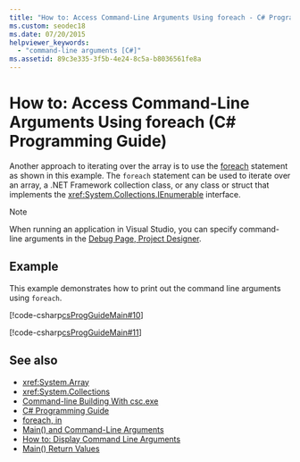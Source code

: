 ```yaml
---
title: "How to: Access Command-Line Arguments Using foreach - C# Programming Guide"
ms.custom: seodec18
ms.date: 07/20/2015
helpviewer_keywords: 
  - "command-line arguments [C#]"
ms.assetid: 89c3e335-3f5b-4e24-8c5a-b8036561fe8a
---
```

# How to: Access Command-Line Arguments Using foreach (C# Programming Guide)
Another approach to iterating over the array is to use the [foreach](../../../csharp/language-reference/keywords/foreach-in.md) statement as shown in this example. The `foreach` statement can be used to iterate over an array, a .NET Framework collection class, or any class or struct that implements the <xref:System.Collections.IEnumerable> interface.  
  
> [!NOTE]
>  When running an application in Visual Studio, you can specify command-line arguments in the [Debug Page, Project Designer](/visualstudio/ide/reference/debug-page-project-designer).  
  
## Example  
 This example demonstrates how to print out the command line arguments using `foreach`.  
  
 [!code-csharp[csProgGuideMain#10](../../../csharp/programming-guide/inside-a-program/codesnippet/CSharp/how-to-access-command-line-arguments-using-foreach_1.cs)]  
  
 [!code-csharp[csProgGuideMain#11](../../../csharp/programming-guide/inside-a-program/codesnippet/CSharp/how-to-access-command-line-arguments-using-foreach_2.cs)]  
  
## See also

- <xref:System.Array>
- <xref:System.Collections>
- [Command-line Building With csc.exe](../../../csharp/language-reference/compiler-options/command-line-building-with-csc-exe.md)
- [C# Programming Guide](../../../csharp/programming-guide/index.md)
- [foreach, in](../../../csharp/language-reference/keywords/foreach-in.md)
- [Main() and Command-Line Arguments](../../../csharp/programming-guide/main-and-command-args/index.md)
- [How to: Display Command Line Arguments](../../../csharp/programming-guide/main-and-command-args/how-to-display-command-line-arguments.md)
- [Main() Return Values](../../../csharp/programming-guide/main-and-command-args/main-return-values.md)
